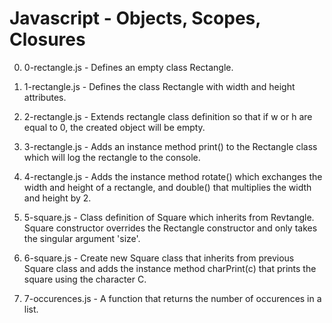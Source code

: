 # Javascript - Objects, Scopes, Closures

0. 0-rectangle.js - Defines an empty class Rectangle.

1. 1-rectangle.js - Defines the class Rectangle with width and height attributes.

2. 2-rectangle.js - Extends rectangle class definition so that if w or h are equal to 0, the created object will be empty.

3. 3-rectangle.js - Adds an instance method print() to the Rectangle class which will log the rectangle to the console.

4. 4-rectangle.js - Adds the instance method rotate() which exchanges the width and height of a rectangle, and double() that multiplies the width and height by 2.

5. 5-square.js - Class definition of Square which inherits from Revtangle. Square constructor overrides the Rectangle constructor and only takes the singular argument 'size'.

6. 6-square.js - Create new Square class that inherits from previous Square class and adds the instance method charPrint(c) that prints the square using the character C.

7. 7-occurences.js - A function that returns  the number of occurences in a list.
